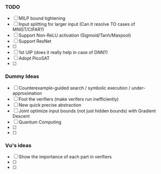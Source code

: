 ### TODO
- [ ] MILP bound tightening
- [ ] Input splitting for larger input (Can it resolve TO cases of MNIST/CIFAR?)
- [ ] Support Non-ReLU activation (Sigmoid/Tanh/Maxpool) 
- [ ] Support ResNet
- [ ] 
- [ ] 1st UIP (does it really help in case of DNN?)
- [ ] Adopt PicoSAT
- [ ] 


### Dummy Ideas
- [ ] Counterexample-guided search / symbolic execution / under-approximation
- [ ] Fool the verifiers (make verifers run inefficiently)
- [ ] New quick precise abstraction
- [ ] Joint optimize input bounds (not just hidden bounds) with Gradient Descent
- [ ] Quantum Computing
- [ ] 
- [ ] 

### Vu's ideas
- [ ] Show the importance of each part in verifiers
- [ ] 
- [ ] 




